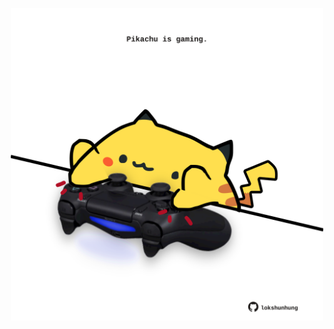 <!-- built at 19/07/2022, 01:31:38 UTC -->
<p align="center">
  <img width="500" height="500" src="./ReadmeImage.svg">
</p>
